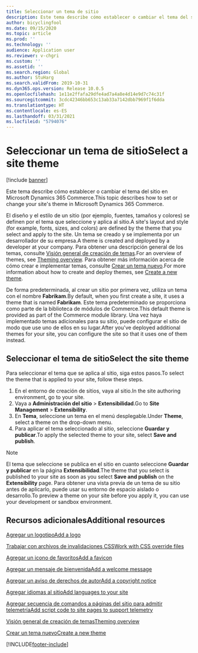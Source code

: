 ```yaml
---
title: Seleccionar un tema de sitio
description: Este tema describe cómo establecer o cambiar el tema del sitio en Microsoft Dynamics 365 Commerce.
author: bicyclingfool
ms.date: 09/15/2020
ms.topic: article
ms.prod: ''
ms.technology: ''
audience: Application user
ms.reviewer: v-chgri
ms.custom: ''
ms.assetid: ''
ms.search.region: Global
ms.author: StuHarg
ms.search.validFrom: 2019-10-31
ms.dyn365.ops.version: Release 10.0.5
ms.openlocfilehash: 1e11e2ffafa29dfe4ad7a4a8e4d14e9d7c74c31f
ms.sourcegitcommit: 3cdc42346bb653c13ab33a7142dbb7969f1f6dda
ms.translationtype: HT
ms.contentlocale: es-ES
ms.lasthandoff: 03/31/2021
ms.locfileid: "5794076"
---
```

# <a name="select-a-site-theme"></a><span data-ttu-id="b7099-103">Seleccionar un tema de sitio</span><span class="sxs-lookup"><span data-stu-id="b7099-103">Select a site theme</span></span>

[!include [banner](includes/banner.md)]

<span data-ttu-id="b7099-104">Este tema describe cómo establecer o cambiar el tema del sitio en Microsoft Dynamics 365 Commerce.</span><span class="sxs-lookup"><span data-stu-id="b7099-104">This topic describes how to set or change your site's theme in Microsoft Dynamics 365 Commerce.</span></span>

<span data-ttu-id="b7099-105">El diseño y el estilo de un sitio (por ejemplo, fuentes, tamaños y colores) se definen por el tema que seleccione y aplica al sitio.</span><span class="sxs-lookup"><span data-stu-id="b7099-105">A site's layout and style (for example, fonts, sizes, and colors) are defined by the theme that you select and apply to the site.</span></span> <span data-ttu-id="b7099-106">Un tema se creado y se implementa por un desarrollador de su empresa.</span><span class="sxs-lookup"><span data-stu-id="b7099-106">A theme is created and deployed by a developer at your company.</span></span> <span data-ttu-id="b7099-107">Para obtener una descripción general de los temas, consulte [Visión general de creación de temas](e-commerce-extensibility/theming.md).</span><span class="sxs-lookup"><span data-stu-id="b7099-107">For an overview of themes, see [Theming overview](e-commerce-extensibility/theming.md).</span></span> <span data-ttu-id="b7099-108">Para obtener más información acerca de cómo crear e implementar temas, consulte [Crear un tema nuevo](e-commerce-extensibility/create-theme.md).</span><span class="sxs-lookup"><span data-stu-id="b7099-108">For more information about how to create and deploy themes, see [Create a new theme](e-commerce-extensibility/create-theme.md).</span></span>

<span data-ttu-id="b7099-109">De forma predeterminada, al crear un sitio por primera vez, utiliza un tema con el nombre **Fabrikam**.</span><span class="sxs-lookup"><span data-stu-id="b7099-109">By default, when you first create a site, it uses a theme that is named **Fabrikam**.</span></span> <span data-ttu-id="b7099-110">Este tema predeterminado se proporciona como parte de la biblioteca de módulos de Commerce.</span><span class="sxs-lookup"><span data-stu-id="b7099-110">This default theme is provided as part of the Commerce module library.</span></span> <span data-ttu-id="b7099-111">Una vez haya implementado temas adicionales para su sitio, puede configurar el sitio de modo que use uno de ellos en su lugar.</span><span class="sxs-lookup"><span data-stu-id="b7099-111">After you've deployed additional themes for your site, you can configure the site so that it uses one of them instead.</span></span>

## <a name="select-the-site-theme"></a><span data-ttu-id="b7099-112">Seleccionar el tema de sitio</span><span class="sxs-lookup"><span data-stu-id="b7099-112">Select the site theme</span></span>

<span data-ttu-id="b7099-113">Para seleccionar el tema que se aplica al sitio, siga estos pasos.</span><span class="sxs-lookup"><span data-stu-id="b7099-113">To select the theme that is applied to your site, follow these steps.</span></span>

1. <span data-ttu-id="b7099-114">En el entorno de creación de sitios, vaya al sitio.</span><span class="sxs-lookup"><span data-stu-id="b7099-114">In the site authoring environment, go to your site.</span></span>
1. <span data-ttu-id="b7099-115">Vaya a **Administración del sitio** \> **Extensibilidad**.</span><span class="sxs-lookup"><span data-stu-id="b7099-115">Go to **Site Management** \> **Extensibility**.</span></span>
1. <span data-ttu-id="b7099-116">En **Tema**, seleccione un tema en el menú desplegable.</span><span class="sxs-lookup"><span data-stu-id="b7099-116">Under **Theme**, select a theme on the drop-down menu.</span></span>
1. <span data-ttu-id="b7099-117">Para aplicar el tema seleccionado al sitio, seleccione **Guardar y publicar**.</span><span class="sxs-lookup"><span data-stu-id="b7099-117">To apply the selected theme to your site, select **Save and publish**.</span></span>

> [!NOTE]
> <span data-ttu-id="b7099-118">El tema que seleccione se publica en el sitio en cuanto seleccione **Guardar y publicar** en la página **Extensibilidad**.</span><span class="sxs-lookup"><span data-stu-id="b7099-118">The theme that you select is published to your site as soon as you select **Save and publish** on the **Extensibility** page.</span></span> <span data-ttu-id="b7099-119">Para obtener una vista previa de un tema de su sitio antes de aplicarlo, puede usar su entorno de espacio aislado o desarrollo.</span><span class="sxs-lookup"><span data-stu-id="b7099-119">To preview a theme on your site before you apply it, you can use your development or sandbox environment.</span></span>

## <a name="additional-resources"></a><span data-ttu-id="b7099-120">Recursos adicionales</span><span class="sxs-lookup"><span data-stu-id="b7099-120">Additional resources</span></span>

[<span data-ttu-id="b7099-121">Agregar un logotipo</span><span class="sxs-lookup"><span data-stu-id="b7099-121">Add a logo</span></span>](add-logo.md)

[<span data-ttu-id="b7099-122">Trabajar con archivos de invalidaciones CSS</span><span class="sxs-lookup"><span data-stu-id="b7099-122">Work with CSS override files</span></span>](css-override-files.md)

[<span data-ttu-id="b7099-123">Agregar un icono de favoritos</span><span class="sxs-lookup"><span data-stu-id="b7099-123">Add a favicon</span></span>](add-favicon.md)

[<span data-ttu-id="b7099-124">Agregar un mensaje de bienvenida</span><span class="sxs-lookup"><span data-stu-id="b7099-124">Add a welcome message</span></span>](add-welcome-message.md)

[<span data-ttu-id="b7099-125">Agregar un aviso de derechos de autor</span><span class="sxs-lookup"><span data-stu-id="b7099-125">Add a copyright notice</span></span>](add-copyright-notice.md)

[<span data-ttu-id="b7099-126">Agregar idiomas al sitio</span><span class="sxs-lookup"><span data-stu-id="b7099-126">Add languages to your site</span></span>](add-languages-to-site.md)

[<span data-ttu-id="b7099-127">Agregar secuencia de comandos a páginas del sitio para admitir telemetría</span><span class="sxs-lookup"><span data-stu-id="b7099-127">Add script code to site pages to support telemetry</span></span>](add-telemetry.md)

[<span data-ttu-id="b7099-128">Visión general de creación de temas</span><span class="sxs-lookup"><span data-stu-id="b7099-128">Theming overview</span></span>](e-commerce-extensibility/theming.md)

[<span data-ttu-id="b7099-129">Crear un tema nuevo</span><span class="sxs-lookup"><span data-stu-id="b7099-129">Create a new theme</span></span>](e-commerce-extensibility/create-theme.md)



[!INCLUDE[footer-include](../includes/footer-banner.md)]
